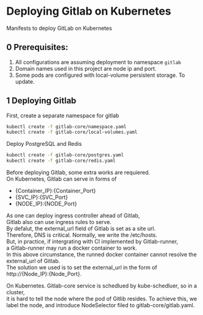 # Deploying Gitlab on Kubernetes

Manifests to deploy GitLab on Kubernetes  

## 0 Prerequisites:

1. All configurations are assuming deployment to namespace `gitlab`
2. Domain names used in this project are node ip and port.
3. Some pods are configured with local-volume persistent storage. To update.  

## 1 Deploying Gitlab

First, create a separate namespace for gitlab
```bash
kubectl create -f gitlab-core/namespace.yaml
kubectl create -f gitlab-core/local-volumes.yaml
```

Deploy PostgreSQL and Redis
```bash
kubectl create -f gitlab-core/postgres.yaml
kubectl create -f gitlab-core/redis.yaml
```

Before deploying Gitlab, some extra works are requiered.  
On Kubernetes, Gitlab can serve in forms of 
- {Container_IP}:{Container_Port} 
- {SVC_IP}:{SVC_Port} 
- {NODE_IP}:{NODE_Port}  
 
As one can deploy ingress controller ahead of Gitlab,  
Gitlab also can use ingress rules to serve.  
By defalut, the external_url field of Gitlab is set as a site url.  
Therefore, DNS is critical. Normally, we write the /etc/hosts.  
But, in practice, if intergrating with CI implemented by Gitlab-runner,  
a Gitlab-runner may run a docker container to work.  
In this above circumstance, the runned docker container cannot resolve the external_url of Gitlab.  
The solution we used is to set the external_url in the form of  http://{Node_IP}:{Node_Port}.  

On Kubernetes. Gitlab-core service is schedlued by kube-schedluer, so in a cluster,  
it is hard to tell the node where the pod of Gitlib resides.
To achieve this, we label the node, and introduce NodeSelector filed to gitlab-core/gitlab.yaml.  
